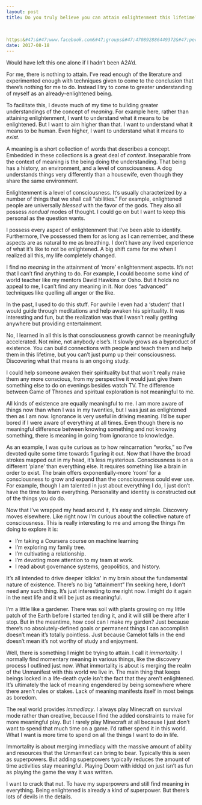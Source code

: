 ```yaml
---
layout: post
title: Do you truly believe you can attain enlightenment this lifetime? This is a personal question. Not for you to teach me.
    
        
    
https:&#47;&#47;www.facebook.com&#47;groups&#47;470892886449372&#47;permalink&#47;681277168744275&#47;
date: 2017-08-18
---
```


<p>Would have left this one alone if I hadn’t been A2A’d.</p><p>For me, there is nothing to attain. I’ve read enough of the literature and experimented enough with techniques given to come to the conclusion that there’s nothing for me to do. Instead I try to come to greater understanding of myself as an already-enlightened being.</p><p>To facilitate this, I devote much of my time to building greater understandings of the concept of <i>meaning</i>. For example here, rather than attaining enlightenment, I want to understand what it means to be enlightened. But I want to aim higher than that. I want to understand what it means to be human. Even higher, I want to understand what it means to <i>exist</i>.</p><p>A meaning is a short collection of words that describes a concept. Embedded in these collections is a great deal of <i>context</i>. Inseparable from the context of meaning is the being doing the understanding. That being has a history, an environment, and a level of consciousness. A dog understands things very differently than a housewife, even though they share the same environment.</p><p>Enlightenment is a level of consciousness. It’s usually characterized by a number of things that we shall call “abilities.” For example, enlightened people are universally <i>blessed</i> with the favor of the gods. They also all possess <i>nondual</i> modes of thought. I could go on but I want to keep this personal as the question wants.</p><p>I possess every aspect of enlightenment that I’ve been able to identify. Furthermore, I’ve possessed them for as long as I can remember, and these aspects are as natural to me as breathing. I don’t have any lived experience of what it’s like to not be enlightened. A big shift came for me when I realized all this, my life completely changed.</p><p>I find no <i>meaning</i> in the attainment of ‘more’ enlightenment aspects. It’s not that I can’t find anything to do. For example, I could become some kind of world teacher like my mentors David Hawkins or Osho. But it holds no appeal to me, I can’t find any meaning in it. Nor does “advanced” techniques like quelling all anger or the like.</p><p>In the past, I used to do this stuff. For awhile I even had a ‘student’ that I would guide through meditations and help awaken his spirituality. It was interesting and fun, but the realization was that I wasn’t really getting anywhere but providing entertainment.</p><p>No, I learned in all this is that consciousness growth cannot be meaningfully accelerated. Not mine, not anybody else’s. It slowly grows as a byproduct of existence. You can build connections with people and teach them and help them in this lifetime, but you can’t just pump up their consciousness. Discovering what that means is an ongoing study.</p><p>I could help someone awaken their spirituality but that won’t really make them any more conscious, from my perspective it would just give them something else to do on evenings besides watch TV. The difference between Game of Thrones and spiritual exploration is not meaningful to me.</p><p>All kinds of existence are equally meaningful to me. I am more aware of things now than when I was in my twenties, but I was just as enlightened then as I am now. Ignorance is very useful in driving meaning. I’d be super bored if I were aware of everything at all times. Even though there is no meaningful difference between knowing something and not knowing something, there is meaning in going from ignorance to knowledge.</p><p>As an example, I was quite curious as to how reincarnation “works,” so I’ve devoted quite some time towards figuring it out. Now that I have the broad strokes mapped out in my head, it’s less mysterious. Consciousness is on a different ‘plane’ than everything else. It requires something like a brain in order to exist. The brain offers exponentially-more ‘room’ for a consciousness to grow and expand than the consciousness could ever use. For example, though I am talented in just about everything I do, I just don’t have the time to learn everything. Personality and identity is constructed out of the things you do do.</p><p>Now that I’ve wrapped my head around it, it’s easy and simple. Discovery moves elsewhere. Like right now I’m curious about the collective nature of consciousness. This is really interesting to me and among the things I’m doing to explore it is:</p><ul><li>I’m taking a Coursera course on machine learning</li><li>I’m exploring my family tree.</li><li>I’m cultivating a relationship.</li><li>I’m devoting more attention to my team at work.</li><li>I read about governance systems, geopolitics, and history.</li></ul><p>It’s all intended to drive deeper ‘clicks’ in my brain about the fundamental nature of existence. There’s no big “attainment” I’m seeking here, I don’t need any such thing. It’s just interesting to me right now. I might do it again in the next life and it will be just as meaningful.</p><p>I’m a little like a gardener. There was soil with plants growing on my little patch of the Earth before I started tending it, and it will still be there after I stop. But in the meantime, how cool can I make my garden? Just because there’s no absolutely-defined goals or permanent things I can accomplish doesn’t mean it’s totally pointless. Just because Camelot falls in the end doesn’t mean it’s not worthy of study and enjoyment.</p><p>Well, there is something I might be trying to attain. I call it <i>immortality</i>. I normally find momentary meaning in various things, like the discovery process I outlined just now. What immortality is about is merging the realm of the Unmanifest with this world we live in. The main thing that keeps beings locked in a life-death cycle isn’t the fact that they aren’t enlightened. It’s ultimately the lack of meaning engendered by being somewhere where there aren’t rules or stakes. Lack of meaning manifests itself in most beings as boredom.</p><p>The real world provides <i>immediacy</i>. I always play Minecraft on survival mode rather than creative, because I find the added constraints to make for more meaningful play. But I rarely play Minecraft at all because I just don’t want to spend that much time on a game. I’d rather spend it in this world. What I want is more time to spend on all the things I want to do in life.</p><p>Immortality is about merging immediacy with the massive amount of ability and resources that the Unmanifest can bring to bear. Typically this is seen as superpowers. But adding superpowers typically reduces the amount of time activities stay meaningful. Playing Doom with iddqd on just isn’t as fun as playing the game the way it was written.</p><p>I want to crack that nut. To have my superpowers and still find meaning in everything. Being enlightened is already a kind of superpower. But there’s lots of devils in the details.</p>

